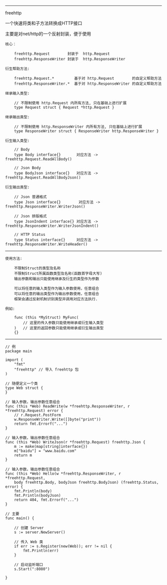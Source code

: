 ----------------
freehttp

一个快速将类和子方法转换成HTTP接口

主要是对net/http的一个反射封装，便于使用

	核心：
		
		freehttp.Request        封装于  http.Request
		freehttp.ResponseWriter 封装于  http.ResponseWriter

	衍生帮助方法:
	
		freehttp.Request.*         基于对 http.Request        的自定义帮助方法
		freehttp.ResponseWriter.*  基于对 http.ResponseWriter 的自定义帮助方法
		
	继承输入类型:
	
		// 不限制使用 http.Request 内所有方法, 只在基础上进行扩展
		type Request struct { Request *http.Request }

	继承输出类型:
	
		// 不限制使用 http.ResponseWriter 内所有方法, 只在基础上进行扩展
		type ResponseWriter struct { ResponseWriter http.ResponseWriter }
	
	衍生输入类型:
	
		// Body
		type Body interface{}       对应方法 -> freehttp.Request.ReadAllBody()
		
		// Json Body
		type BodyJson interface{}   对应方法 -> freehttp.Request.ReadAllBodyJson()
		
	衍生输出类型:
		
		// Json 普通格式
		type Json interface{}	     对应方法 -> freehttp.ResponseWriter.WriterJson()
		
		// Json 排版格式
		type JsonIndent interface{} 对应方法 -> freehttp.ResponseWriter.WriterJsonIndent()
			
		// HTTP Status
		type Status interface{}     对应方法 -> freehttp.ResponseWriter.WriteHeader()


----------------

	使用方法:
	
		不限制Struct的类型及名称
		不限制Struct所属函数类型及名称(函数首字母大写)
		输出参数和输出只能使用继承及衍生的类型作为参数
		
		可以将任意的输入类型作为输入参数使用，任意组合
		可以将任意的输出类型作为输出参数使用，任意组合
		框架会通过反射机制识别类型并调用对应方法执行.
	
	例如:
	
		func (this *MyStruct) MyFunc(
			// 这里的传入参数只能使用继承或衍生输入类型
		)   // 这里的返回参数只能使用继承或衍生输出类型
		{}

----------------

	// 例
	package main

	import (
		"fmt"
		"freehttp" // 导入 freehttp 包
	)

	// 随便定义一个类
	type Web struct {
	}

	// 输入参数，输出参数任意组合
	func (this *Web) ReadWrite(w *freehttp.ResponseWriter, r *freehttp.Request) error {
		// r.Request.PostForm
		w.ResponseWriter.Write([]byte("print"))
		return fmt.Errorf("...")
	}
	
	// 输入参数，输出参数任意组合
	func (this *Web) WriteJson(r *freehttp.Request) freehttp.Json {
		m := make(map[string]interface{})
		m["baidu"] = "www.baidu.com"
		return m
	}
	
	// 输入参数，输出参数任意组合
	func (this *Web) Hello(w *freehttp.ResponseWriter, r *freehttp.Request, 
		body freehttp.Body, bodyJson freehttp.BodyJson) (freehttp.Status, error) {
		fmt.Println(body)
		fmt.Println(bodyJson)
		return 404, fmt.Errorf("...")
	}

	// 主要
	func main() {

		// 创建 Server
		s := server.NewServer()

		// 传入 Web 类
		if err := s.Register(new(Web)); err != nil {
			fmt.Println(err)
		}
	
		// 启动监听端口
		s.Start(":8080")

	}

